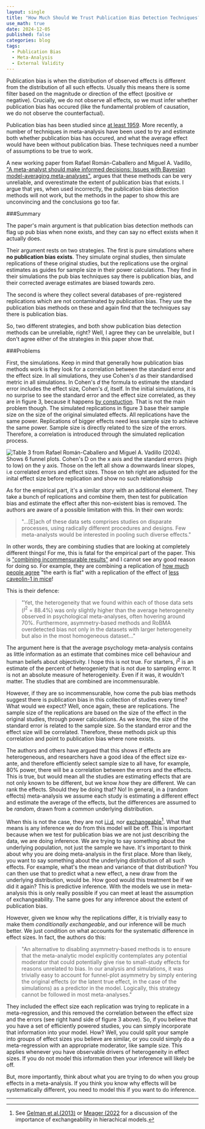 ```yaml
---
layout: single
title: "How Much Should We Trust Publication Bias Detection Techniques?"
use_math: true
date: 2024-12-05
published: false
categories: blog
tags:
  - Publication Bias
  - Meta-Analysis
  - External Validity
---
```


Publication bias is when the distribution of observed effects is different from the distribution of all such effects. Usually this means there is some filter based on the magnitude or direction of the effect (positive or negative). Crucially, we do not observe all effects, so we must infer whether publication bias has occured (like the fundamental problem of causation, we do not observe the counterfactual).

Publication bias has been studied since [at least 1959](https://anthonychigney.github.io/home/blog/first-study-pub-bias/). More recently, a number of techniques in meta-analysis have been used to try and estimate both whether publication bias has occured, and what the average effect would have been without publication bias. These techniques need a number of assumptions to be true to work.

A new working paper from Rafael Román-Caballero and Miguel A. Vadillo, ["A meta-analyst should make informed decisions: Issues with Bayesian model-averaging meta-analyses"](https://osf.io/preprints/metaarxiv/tm7dv), argues that these methods can be very unreliable, and overestimate the extent of publication bias that exists. I argue that yes, when used incorrectly, the publication bias detection methods will not work, but the methods in the paper to show this are unconvincing and the conclusions go too far.


###Summary

The paper's main argument is that publication bias detection methods can flag up pub bias when none exists, and they can say no effect exists when it actually does.

Their argument rests on two strategies. The first is pure simulations where **no publication bias exists**. They simulate orginal studies, then simulate replications of these original studies, but the replications use the orginal estimates as guides for sample size in their power calculations. They find in their simulations the pub bias techniques say there is publication bias, and their corrected average estimates are biased towards zero. 

The second is where they collect several databases of pre-registered replications which are not contaminated by publication bias. They use the publication bias methods on these and again find that the techniques say there is publication bias. 

So, two different strategies, and both show publication bias detection methods can be unreliable, right? Well, I agree they can be unrelaible, but I don't agree either of the strategies in this paper show that. 


###Problems

First, the simulations. Keep in mind that generally how publication bias methods work is they look for a correlation between the standard error and the effect size. In all simulations, they use Cohen's $d$ as their standardised metric in all simulations. In Cohen's $d$ the formula to estimate the standard error includes the effect size, Cohen's $d$, itself. In the initial simulations, it is no surprise to see the standard error and the effect size correlated, as they are in figure 3, because it happens [by constuction](https://anthonychigney.github.io/home/blog/CohensD-and-pub-bias/). That is not the main problem though. The simulated replications in figure 3 base their sample size on the size of the original simulated effects. All replications have the same power. Replications of bigger effects need less sample size to achieve the same power. Sample size is directly related to the size of the errors. Therefore, a correlation is introduced through the simulated replication process. 


![Table 3 from Rafael Román-Caballero and Miguel A. Vadillo (2024). Shows 6 funnel plots. Cohen's D on the x axis and the standard errors (high to low) on the y axis. Those on the left all show a downwards linear slopes, i.e correlated errors and effect sizes. Those on teh right are adjusted for the inital effect size before replication and show no such relationshsip](/home/assets/blogassets/fig3pubbias.PNG)


As for the empirical part, it's a similar story with an additional element. They take a bunch of replications and combine them, then test for publication bias and estimate the effect after this non-existent bias is removed. The authors are aware of a possible limitation with this. In their own words:

> "...[E]ach of these data sets comprises studies on
disparate processes, using radically different procedures and
designs. Few meta-analysts would be interested in pooling
such diverse effects." 

In other words, they are combining studies that are looking at completely different things! For me, this is fatal for the empirical part of the paper. This is ["combining incommensurable results"](https://datacolada.org/105) and I cannot see any good reason for doing so. For example, they are combining a replication of [how much people agree](https://www.tandfonline.com/doi/full/10.1080/0951508042000202354) "the earth is flat" with a replication of the effect of [less caveolin-1 in mice](https://www.cell.com/cell/fulltext/S0092-8674(11)00645-3?_returnURL=https%3A%2F%2Flinkinghub.elsevier.com%2Fretrieve%2Fpii%2FS0092867411006453%3Fshowall%3Dtrue)!

This is their defence:

> "Yet, the heterogeneity that we found
within each of those data sets ($I^2$ = 88.4%) was only slightly
higher than the average heterogeneity observed in
psychological meta-analyses, often hovering around 70%.
Furthermore, asymmetry-based methods and RoBMA
overdetected bias not only in the datasets with larger
heterogeneity but also in the most homogeneous dataset..." 

The argument here is that the average psychology meta-analysis contains as little information as an estimate that combines mice cell behaviour and human beliefs about objectivity. I hope this is not true. For starters, $I^2$ is an estimate of the percent of heterogeniety that is not due to sampling error. It is not an absolute measure of heterogenieity. Even if it was, it wouldn't matter. The studies that are combined are incommensurable.

However, if they are so incommensurable, how come the pub bias methods suggest there is publication bias in this collection of studies every time? What would we expect? Well, once again, these are replications. The sample size of the replications are based on the size of the effect in the original studies, through power calculations. As we know, the size of the standard error is related to the sample size. So the standard error and the effect size will be correlated. Therefore, these methods pick up this correlation and point to publication bias where none exists. 

The authors and others have argued that this shows if effects are heterogeneous, and researchers have a good idea of the effect size ex-ante, and therefore efficiently select sample size to all have, for example, 80% power, there will be a correlation between the errors and the effects. This is true, but would mean all the studies are estimating effects that are not only known to be different, but we know *how* they are different. We can rank the effects. Should they be doing that? No! In general, in a (random effects) meta-analysis we assume each study is estimating a different effect and estimate the average of the effects, but the differences are assumed to be *random*, drawn from a *common* underlying distribution. 

When this is not the case, they are not [i.i.d](https://en.wikipedia.org/wiki/Independent_and_identically_distributed_random_variables), nor [exchangeable](https://www.uv.es/~bernardo/Exchangeability.pdf)[^1]. What that means is any inference we do from this model will be off. This is important because when we test for publication bias we are not just describing the data, we are doing inference. We are trying to say something about the underlying population, not just the sample we have. It's important to think about why you are doing meta-analysis in the first place. More than likely, you want to say something about the underlying distribution of all such effects. For example, what's the mean and variance of that distribution? You can then use that to predict what a new effect, a new draw from the underlying distribution, would be. How good would this treatment be if we did it again? This is predictive inference. With the models we use in meta-analysis this is only really possible if you can meet at least the assumption of exchangeability. The same goes for any inference about the extent of publication bias. 

However, given we know why the replications differ, it is trivially easy to make them *conditionally exchangeable*, and our inference will be much better. We just condition on what accounts for the systematic difference in effect sizes. In fact, the authors do this:

> "An alternative to disabling asymmetry-based methods is to
ensure that the meta-analytic model explicitly contemplates
any potential moderator that could potentially give rise to
small-study effects for reasons unrelated to bias. In our
analysis and simulations, it was trivially easy to account for
funnel-plot asymmetry by simply entering the original effects
(or the latent true effect, in the case of the simulations) as a
predictor in the model. Logically, this strategy cannot be
followed in most meta-analyses."

They included the effect size each replication was trying to replicate in a meta-regression, and this removed the correlation between the effect size and the errors (see right hand side of figure 3 above). So, if you believe that you have a set of efficiently powered studies, you can simply incorporate that information into your model. How? Well, you could split your sample into groups of effect sizes you believe are similar, or you could simply do a meta-regression with an appropriate moderator, like sample size. This applies whenever you have observable drivers of heterogeneity in effect sizes. If you do not model this information then your inference will likely be off. 

But, more importantly, think about what you are trying to do when you group effects in a meta-analysis. If you think you know why effects will be systematically different, you need to model this if you want to do inference.  

<hr>

[^1]: See [Gelman et al.(2013)](http://www.stat.columbia.edu/~gelman/book/) or [Meager (2022](https://mfr.osf.io/render?url=https://osf.io/eugrp/?direct%26mode=render%26action=download%26mode=render) for a discussion of the importance of exchangeability in hierachical models. 
